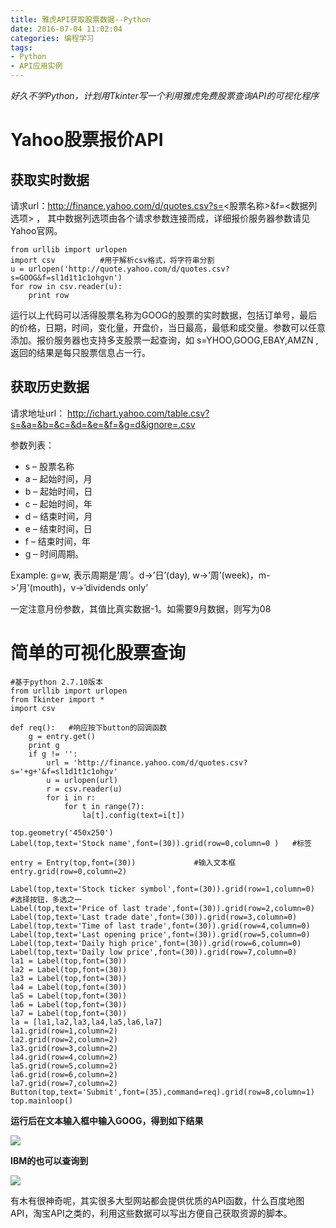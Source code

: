 ```yaml
---
title: 雅虎API获取股票数据--Python
date: 2016-07-04 11:02:04
categories: 编程学习
tags: 
- Python
- API应用实例
---
```


*好久不学Python，计划用Tkinter写一个利用雅虎免费股票查询API的可视化程序*

# Yahoo股票报价API

## 获取实时数据

请求url：http://finance.yahoo.com/d/quotes.csv?s=<股票名称>&f=<数据列选项> ， 其中数据列选项由各个请求参数连接而成，详细报价服务器参数请见Yahoo官网。

	from urllib import urlopen
	import csv 			#用于解析csv格式，将字符串分割
	u = urlopen('http://quote.yahoo.com/d/quotes.csv?s=GOOG&f=sl1d1t1c1ohgvn')
	for row in csv.reader(u):
    	print row

运行以上代码可以活得股票名称为GOOG的股票的实时数据，包括订单号，最后的价格，日期，时间，变化量，开盘价，当日最高，最低和成交量。参数可以任意添加。报价服务器也支持多支股票一起查询，如 s=YHOO,GOOG,EBAY,AMZN ,返回的结果是每只股票信息占一行。

## 获取历史数据

请求地址url： [http://ichart.yahoo.com/table.csv?s=<string>&a=<int>&b=<int>&c=<int>&d=<int>&e=<int>&f=<int>&g=d&ignore=.csv](http://ichart.yahoo.com/table.csv?s=<string>&a=<int>&b=<int>&c=<int>&d=<int>&e=<int>&f=<int>&g=d&ignore=.csv)

参数列表：

- s – 股票名称
- a – 起始时间，月
- b – 起始时间，日
- c – 起始时间，年
- d – 结束时间，月
- e – 结束时间，日
- f – 结束时间，年
- g – 时间周期。

Example: g=w, 表示周期是’周’。d->’日’(day), w->’周’(week)，m->’月’(mouth)，v->’dividends only’

一定注意月份参数，其值比真实数据-1。如需要9月数据，则写为08

# 简单的可视化股票查询

	#基于python 2.7.10版本
	from urllib import urlopen
	from Tkinter import *
	import csv
	
	def req():   #响应按下button的回调函数
    	g = entry.get()
    	print g
    	if g != '':
        	url = 'http://finance.yahoo.com/d/quotes.csv?s='+g+'&f=sl1d1t1c1ohgv'
        	u = urlopen(url)
        	r = csv.reader(u)
        	for i in r:
            	for t in range(7):
                	la[t].config(text=i[t]) 

	top.geometry('450x250')
	Label(top,text='Stock name',font=(30)).grid(row=0,column=0 )   #标签

	entry = Entry(top,font=(30))             #输入文本框
	entry.grid(row=0,column=2)

	Label(top,text='Stock ticker symbol',font=(30)).grid(row=1,column=0)  #选择按钮，多选之一
	Label(top,text='Price of last trade',font=(30)).grid(row=2,column=0)
	Label(top,text='Last trade date',font=(30)).grid(row=3,column=0)
	Label(top,text='Time of last trade',font=(30)).grid(row=4,column=0)
	Label(top,text='Last opening price',font=(30)).grid(row=5,column=0)
	Label(top,text='Daily high price',font=(30)).grid(row=6,column=0)
	Label(top,text='Daily low price',font=(30)).grid(row=7,column=0)
	la1 = Label(top,font=(30))
	la2 = Label(top,font=(30))
	la3 = Label(top,font=(30))    
	la4 = Label(top,font=(30))
	la5 = Label(top,font=(30))
	la6 = Label(top,font=(30))
	la7 = Label(top,font=(30))
	la = [la1,la2,la3,la4,la5,la6,la7]
	la1.grid(row=1,column=2)
	la2.grid(row=2,column=2)
	la3.grid(row=3,column=2)
	la4.grid(row=4,column=2)
	la5.grid(row=5,column=2)
	la6.grid(row=6,column=2)
	la7.grid(row=7,column=2)
	Button(top,text='Submit',font=(35),command=req).grid(row=8,column=1)
	top.mainloop()

**运行后在文本输入框中输入GOOG，得到如下结果**

![](http://i.imgur.com/rSXPItJ.png)

**IBM的也可以查询到**

![](http://i.imgur.com/GcAbLJh.png)

有木有很神奇呢，其实很多大型网站都会提供优质的API函数，什么百度地图API，淘宝API之类的，利用这些数据可以写出方便自己获取资源的脚本。

